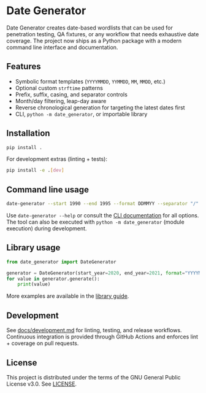 # Date Generator

Date Generator creates date-based wordlists that can be used for penetration testing, QA fixtures, or any workflow that needs exhaustive date coverage.  The project now ships as a Python package with a modern command line interface and documentation.

## Features

- Symbolic format templates (`YYYYMMDD`, `YYMMDD`, `MM`, `MMDD`, etc.)
- Optional custom `strftime` patterns
- Prefix, suffix, casing, and separator controls
- Month/day filtering, leap-day aware
- Reverse chronological generation for targeting the latest dates first
- CLI, `python -m date_generator`, or importable library

## Installation

```bash
pip install .
```

For development extras (linting + tests):

```bash
pip install -e .[dev]
```

## Command line usage

```bash
date-generator --start 1990 --end 1995 --format DDMMYY --separator "/" --prefix corp-
```

Use `date-generator --help` or consult the [CLI documentation](docs/cli.md) for all options. The tool can also be executed with `python -m date_generator` (module execution) during development.

## Library usage

```python
from date_generator import DateGenerator

generator = DateGenerator(start_year=2020, end_year=2021, format="YYYYMMDD", separator="-")
for value in generator.generate():
    print(value)
```

More examples are available in the [library guide](docs/library.md).

## Development

See [docs/development.md](docs/development.md) for linting, testing, and release workflows. Continuous integration is provided through GitHub Actions and enforces lint + coverage on pull requests.

## License

This project is distributed under the terms of the GNU General Public License v3.0. See [LICENSE](LICENSE).
